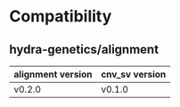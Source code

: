 # Compatibility
## hydra-genetics/alignment

| alignment version | cnv_sv version |
| --- | --- |
| v0.2.0 | v0.1.0 |
